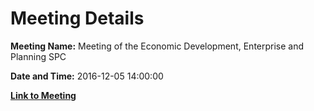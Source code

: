 # Meeting Details

**Meeting Name:** Meeting of the Economic Development, Enterprise and Planning SPC

**Date and Time:** 2016-12-05 14:00:00

**[Link to Meeting](https://www.limerick.ie/council/whats-on/meeting-economic-development-enterprise-and-planning-spc-3)**

